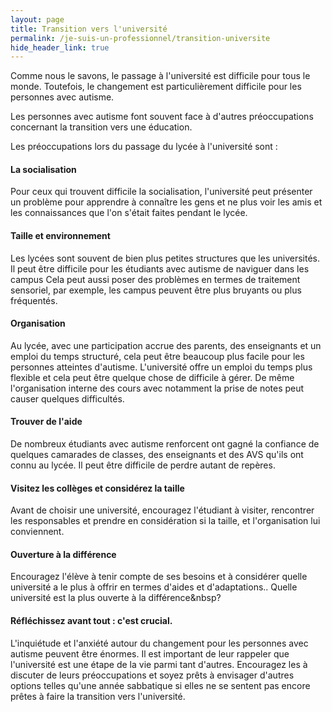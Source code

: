 ```yaml
---
layout: page
title: Transition vers l'université
permalink: /je-suis-un-professionnel/transition-universite
hide_header_link: true
---
```


Comme nous le savons, le passage à l'université est difficile pour tous le monde.
Toutefois, le changement est particulièrement difficile pour les personnes avec autisme.

Les personnes avec autisme font souvent face à d'autres préoccupations
concernant la transition vers une éducation.

Les préoccupations lors du passage du lycée à l'université sont :

#### La socialisation
Pour ceux qui trouvent difficile la socialisation, l'université peut présenter un problème pour apprendre à connaître les gens et ne plus voir les amis et les connaissances que l'on s'était faites pendant le lycée.

#### Taille et environnement
Les lycées sont souvent de bien plus petites structures que les universités. Il peut être difficile pour les étudiants avec autisme de naviguer dans les campus
Cela peut aussi poser des problèmes  en termes de traitement sensoriel, par exemple, les campus peuvent être plus bruyants ou plus fréquentés.

#### Organisation
Au lycée, avec une participation accrue des parents, des enseignants 
et un emploi du temps structuré, cela peut être beaucoup plus facile pour les personnes
atteintes d'autisme.
L'université offre un emploi du temps plus flexible et cela peut être quelque chose de difficile à gérer.
De même l'organisation interne des cours avec notamment la prise de notes peut causer quelques difficultés.

#### Trouver de l'aide
De nombreux étudiants avec autisme renforcent 
ont gagné la confiance de quelques camarades de classes,
des enseignants et des AVS qu'ils ont connu au lycée. Il peut être difficile
de perdre autant de repères.

#### Visitez les collèges et considérez la taille
Avant de choisir  une université, encouragez l'étudiant à visiter, 
rencontrer les responsables et prendre en considération si la taille, et l'organisation lui conviennent. 

#### Ouverture à la différence
Encouragez l'élève à tenir compte de ses besoins et à considérer
quelle université a le plus à offrir en termes d'aides et d'adaptations..
Quelle université est la plus ouverte à la différence&nbsp?

#### Réfléchissez avant tout : c'est crucial.
L'inquiétude et l'anxiété autour du changement pour les personnes 
avec autisme peuvent être énormes.
Il est important de leur rappeler que l'université est une étape de la vie parmi tant d'autres.
Encouragez les à discuter de leurs préoccupations et soyez prêts à
envisager d'autres options telles qu'une année sabbatique si elles ne se sentent pas encore prêtes à faire la transition vers l'université.

